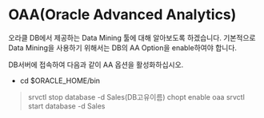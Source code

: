 # OAA(Oracle Advanced Analytics)

오라클 DB에서 제공하는 Data Mining 툴에 대해 알아보도록 하겠습니다.
기본적으로 Data Mining을 사용하기 위해서는 DB의 AA Option을 enable하여야 합니다.

DB서버에 접속하여 다음과 같이 AA 옵션을 활성화하십시오.

- cd $ORACLE_HOME/bin
> srvctl stop database -d Sales(DB고유이름)
> chopt enable oaa
> srvctl start database -d Sales
